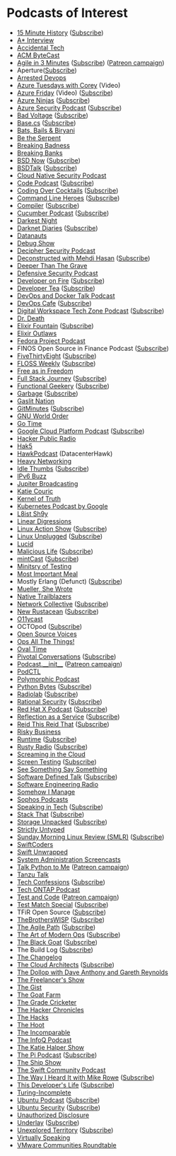 # Podcasts of Interest

- [15 Minute History](https://15minutehistory.org/) ([Subscribe](http://feeds.feedburner.com/15MinuteHistory))
- [A* Interview](https://www.youtube.com/channel/UCUam0uJ8-I8W1DPgogzQX1Q/videos)
- [Accidental Tech](http://atp.fm/)
- [ACM ByteCast](https://learning.acm.org/bytecast)
- [Agile in 3 Minutes](http://agilein3minutes.com/) ([Subscribe](http://agilein3minut.es/archive/index.rss)) ([Patreon campaign](https://www.patreon.com/schmonz?ty=h))
- Aperture([Subscribe](https://podcasts.apple.com/us/podcast/aperture-a-claroty-podcast/id1540650068))
- [Arrested Devops](http://www.arresteddevops.com/)
- [Azure Tuesdays with Corey](https://channel9.msdn.com/Shows/Tuesdays-With-Corey) (Video)
- [Azure Friday](http://friday.azure.com/) (Video) ([Subscribe](https://s.ch9.ms/Shows/Azure-Friday/feed/mp4high))
- [Azure Ninjas](https://www.azureninjas.cloud/) ([Subscribe](https://www.azureninjas.cloud/episode/index.xml))
- [Azure Security Podcast](https://azsecuritypodcast.azurewebsites.net) ([Subscribe](https://rss.com/podcasts/azsecpodcast/))
- [Bad Voltage](http://www.badvoltage.org/) ([Subscribe](https://www.badvoltage.org/feed/mp3/))
- [Base.cs](https://www.codenewbie.org/basecs) ([Subscribe](http://feeds.codenewbie.org/basecs_podcast.xml))
- [Bats, Bails & Biryani](https://www.bbc.co.uk/programmes/p07bmkgm/episodes/downloads)
- [Be the Serpent](https://betheserpent.podbean.com/)
- [Breaking Badness](https://www.domaintools.com/resources/podcasts/)
- [Breaking Banks](https://provoke.fm/show/breaking-banks/)
- [BSD Now](http://www.bsdnow.tv/) ([Subscribe](http://feed.jupiter.zone/bsdnow))
- [BSDTalk](http://bsdtalk.blogspot.com/) ([Subscribe](http://feeds.feedburner.com/Bsdtalk))
- [Cloud Native Security Podcast](https://www.cloudnativesecurity.stream/)
- [Code Podcast](http://codepodcast.com/) ([Subscribe](https://itunes.apple.com/us/podcast/code-podcast/id1078095408?mt=2&ign-mpt=uo%3D4))
- [Coding Over Cocktails](https://www.torocloud.com/podcast) ([Subscribe](https://podcasts.apple.com/ph/podcast/coding-over-cocktails/id1531450276))
- [Command Line Heroes](https://www.redhat.com/en/command-line-heroes) ([Subscribe](https://feeds.pacific-content.com/commandlineheroes))
- [Compiler](https://www.redhat.com/en/compiler-podcast) ([Subscribe](https://feeds.pacific-content.com/compiler))
- [Cucumber Podcast](https://cucumber.io/blog) ([Subscribe](https://itunes.apple.com/gb/podcast/cucumber-podcast-rss/id1078896635))
- [Darkest Night](https://www.darkestnightpod.com/)
- [Darknet Diaries](https://darknetdiaries.com/) ([Subscribe](https://feeds.megaphone.fm/darknetdiaries))
- [Datanauts](http://packetpushers.net/series/datanauts-podcast/)
- [Debug Show](http://feeds.feedburner.com/debugshow)
- [Decipher Security Podcast](https://duo.com/decipher/)
- [Deconstructed with Mehdi Hasan](https://theintercept.com/podcasts/deconstructed/) ([Subscribe](https://rss.prod.firstlook.media/deconstructed/podcast.rss))
- [Deeper Than The Grave](http://www.podcastdetroit.com/artist/deeper-than-the-grave/)
- [Defensive Security Podcast](https://www.defensivesecurity.org/)
- [Developer on Fire](http://developeronfire.com/) ([Subscribe](http://developeronfire.com/rss.xml))
- [Developer Tea](https://www.developertea.com/) ([Subscribe](http://feeds.feedburner.com/developertea))
- [DevOps and Docker Talk Podcast](https://www.bretfisher.com/podcast/)
- [DevOps Cafe](http://devopscafe.org/) ([Subscribe](http://devopscafe.libsyn.com/rss))
- [Digital Workspace Tech Zone Podcast](https://techzone.vmware.com/podcast) ([Subscribe](https://techzone.vmware.com/podcast/rss))
- [Dr. Death](https://wondery.com/shows/dr-death/)
- [Elixir Fountain](http://elixirfountain.com/) ([Subscribe](http://feed.elixirfountain.com/))
- [Elixir Outlaws](http://elixiroutlaws.com/)
- [Fedora Project Podcast](https://x3mboy.fedorapeople.org/podcast/)
- FINOS Open Source in Finance Podcast ([Subscribe](https://open.spotify.com/show/431XdfX2fBdCUsopwh8td3))
- [FiveThirtyEight](http://fivethirtyeight.com/tag/fivethirtyeight-podcasts/) ([Subscribe](http://sports.espn.go.com/espnradio/podcast/feeds/itunes/podCast?id=14554755))
- [FLOSS Weekly](https://twit.tv/shows/floss-weekly/) ([Subscribe](http://feeds.twit.tv/floss.xml))
- [Free as in Freedom](http://faif.us/)
- [Full Stack Journey](http://packetpushers.net/full-stack-journey/) ([Subscribe](http://feeds.packetpushers.net/fullstackjourney))
- [Functional Geekery](https://www.functionalgeekery.com/) ([Subscribe](https://www.functionalgeekery.com/feed/mp3/))
- [Garbage](https://garbage.fm/) ([Subscribe](https://garbage.fm/episodes.rss))
- [Gaslit Nation](https://www.damemagazine.com/gaslitnation/)
- [GitMinutes](http://www.gitminutes.com/) ([Subscribe](http://feeds.gitminutes.com/gitminutes-podcast))
- [GNU World Order](http://gnuworldorder.info/)
- [Go Time](https://changelog.com/gotime/)
- [Google Cloud Platform Podcast](https://www.gcppodcast.com/) ([Subscribe](https://feeds.feedburner.com/GcpPodcast))
- [Hacker Public Radio](http://hackerpublicradio.org/)
- [Hak5](http://hak5.org/)
- [HawkPodcast](https://www.datacenterhawk.com/blog/hawkpodcast) (DatacenterHawk)
- [Heavy Networking](http://packetpushers.net/series/weekly-show/)
- [Idle Thumbs](https://www.idlethumbs.net/idlethumbs) ([Subscribe](http://www.idlethumbs.net/feeds/idle-thumbs))
- [IPv6 Buzz](https://packetpushers.net/series/ipv6-buzz/)
- [Jupiter Broadcasting](http://www.jupiterbroadcasting.com/)
- [Katie Couric](http://www.couricpodcast.com/)
- [Kernel of Truth](https://kernel-of-truth.blubrry.net)
- [Kubernetes Podcast by Google](https://kubernetespodcast.com/)
- [L8ist Sh9y](https://www.rackn.com/resources/podcast/)
- [Linear Digressions](http://lineardigressions.com/)
- [Linux Action Show](http://www.jupiterbroadcasting.com/show/linuxactionshow/) ([Subscribe](https://feeds2.feedburner.com/TheLinuxActionShowMP3))
- [Linux Unplugged](http://www.jupiterbroadcasting.com/show/linuxun/) ([Subscribe](https://linuxunplugged.fireside.fm/rss))
- [Lucid](https://podtail.com/en/podcast/lucid/)
- [Malicious Life](https://malicious.life/) ([Subscribe](https://malicious.life/feed/podcast/))
- [mintCast](http://mintcast.org/) ([Subscribe](http://mintcast.org/category/ogg/feed))
- [Minitsry of Testing](https://www.ministryoftesting.com/testing-feeds/podcast-testing-feeds/)
- [Most Important Meal](http://most-important-meal.com/)
- Mostly Erlang (Defunct) ([Subscribe](http://feeds.feedburner.com/MostlyErlangPodcast))
- [Mueller, She Wrote](https://www.muellershewrote.com/)
- [Native Trailblazers](https://www.blogtalkradio.com/nativetrailblazers)
- [Network Collective](http://thenetworkcollective.com/) ([Subscribe](http://thenetworkcollective.com/feed))
- [New Rustacean](http://www.newrustacean.com/) ([Subscribe](http://www.newrustacean.com/feed.xml))
- [O11ycast](http://o11y.fm/)
- OCTOpod ([Subscribe](https://podcasts.apple.com/us/podcast/the-octopod-conversations-with-suses-office-of-the-cto/id1576746502))
- [Open Source Voices](https://www.opensourcevoices.org/)
- [Ops All The Things!](https://www.opsallthethings.com/)
- [Oval Time](https://www.kiaoval.com/ovaltime-podcast/)
- [Pivotal Conversations](https://content.pivotal.io/podcasts) ([Subscribe](http://feeds.soundcloud.com/users/soundcloud:users:232731292/sounds.rss))
- [Podcast.\_\_init\_\_](http://podcastinit.com/) ([Patreon campaign](https://www.patreon.com/podcastinit?ty=h))
- [PodCTL](http://podcast.podctl.com/)
- [Polymorphic Podcast](http://polymorphicpodcast.com/)
- [Python Bytes](https://pythonbytes.fm/) ([Subscribe](https://pythonbytes.fm/episodes/rss))
- [Radiolab](http://www.radiolab.org/) ([Subscribe](http://www.radiolab.org/feeds/podcast/))
- [Rational Security](https://spaghettionthewallproductions.com/rational-security/) ([Subscribe](http://rationalsecurity.libsyn.com/rss))
- [Red Hat X Podcast](catalog.redhat.com/podcasts) ([Subscribe](https://podcasts.apple.com/us/podcast/red-hat-x-podcast-series/id1221179111))
- [Reflection as a Service](http://reflectionasaservice.com/) ([Subscribe](http://reflectionasaservice.com/feed/))
- [Reid This Reid That](https://reidthisreidthat.libsyn.com/) ([Subscribe](http://reidthisreidthat.libsyn.com/rss))
- [Risky Business](http://risky.biz/)
- [Runtime](https://spec.fm/podcasts/runtime) ([Subscribe](http://simplecast.com/podcasts/2070/rss))
- [Rusty Radio](http://rustyrad.io/) ([Subscribe](http://rustyrad.io/feed/podcast))
- [Screaming in the Cloud](https://www.screaminginthecloud.com/)
- [Screen Testing](http://screentesting.libsyn.com/) ([Subscribe](http://screentesting.libsyn.com/rss))
- [See Something Say Something](https://www.buzzfeed.com/seesomethingsaysomething)
- [Software Defined Talk](http://cote.io/?tag=SDT) ([Subscribe](http://feeds.feedburner.com/SoftwareDefinedTalk))
- [Software Engineering Radio](http://www.se-radio.net/)
- [Somehow I Manage](https://www.theincomparable.com/sim/)
- [Sophos Podcasts](http://www.sophos.com/en-us/company/podcasts.aspx)
- [Speaking in Tech](http://speakingintech.com/) ([Subscribe](http://feeds.feedburner.com/SpeakingInTech))
- [Stack That](https://news.hpe.com/podcast/stack-that/) ([Subscribe](http://feeds.soundcloud.com/users/soundcloud:users:331880704/sounds.rss))
- [Storage Unpacked](http://storageunpacked.com/) ([Subscribe](http://storageunpacked.com/feed/podcast/))
- [Strictly Untyped](https://feeds.feedburner.com/strictly-untyped)
- [Sunday Morning Linux Review (SMLR)](http://smlr.us/) ([Subscribe](http://smlr.us/?feed=podcast))
- [SwiftCoders](https://swiftcoders.org/)
- [Swift Unwrapped](https://spec.fm/podcasts/swift-unwrapped)
- [System Administration Screencasts](https://sysadmincasts.com/)
- [Talk Python to Me](http://www.talkpythontome.com/) ([Patreon campaign](https://www.patreon.com/mkennedy?ty=h))
- [Tanzu Talk](https://www.tanzutalk.com)
- [Tech Confessions](http://amerigofilm.com/techconfessions/) ([Subscribe](http://www.amerigofilm.com/rss/feed/))
- [Tech ONTAP Podcast](https://blog.netapp.com/tag/tech-ontap-podcast/)
- [Test and Code](http://pythontesting.net/test-podcast/) ([Patreon campaign](https://www.patreon.com/okken?ty=h))
- [Test Match Special](https://www.bbc.co.uk/programmes/p02nrsl2/episodes/downloads) ([Subscribe](https://podcasts.files.bbci.co.uk/p02nrsl2.rss))
- TFiR Open Source ([Subscribe](https://podcasts.apple.com/us/podcast/tfir-open-source-cloud-native-ai-ml/id1586150477))
- [TheBrothersWISP](http://thebrotherswisp.com/) ([Subscribe](http://thebrotherswisp.com/index.php/feed/))
- [The Agile Path](http://www.agilepath.fm/) ([Subscribe](http://feed.agilepath.fm/rss))
- [The Art of Modern Ops](https://www.weave.works/podcast-the-art-of-modern-ops/) ([Subscribe](https://podcasts.apple.com/us/podcast/the-art-of-modern-ops/id1509773132))
- [The Black Goat](http://www.theblackgoatpodcast.com/) ([Subscribe](http://blackgoat.podbean.com/feed/))
- The Build Log ([Subscribe](https://podcasts.apple.com/us/podcast/the-build-log/id1557886881))
- [The Changelog](https://thechangelog.com/podcast/)
- [The Cloud Architects](http://thearchitects.cloud/) ([Subscribe](http://feeds.thearchitects.cloud/thecloudarchitects&x=1))
- [The Dollop with Dave Anthony and Gareth Reynolds](http://thedollop.libsyn.com/)
- [The Freelancer's Show](https://devchat.tv/freelancers/)
- [The Gist](http://www.slate.com/articles/podcasts/gist.html)
- [The Goat Farm](http://goatcan.do/)
- [The Grade Cricketer](https://player.whooshkaa.com/shows/the-grade-cricketer-podcast)
- [The Hacker Chronicles](https://www.tenable.com/podcast/the-hacker-chronicles-episode-1-wanted)
- [The Hacks](https://saltproject.io/tag/podcast/)
- [The Hoot](https://www.humio.com/whats-new/podcasts/)
- [The Incomparable](https://www.theincomparable.com/theincomparable/)
- [The InfoQ Podcast](https://www.infoq.com/the-infoq-podcast/podcasts/)
- [The Katie Halper Show](http://thekatiehalpershow.tumblr.com/)
- [The Pi Podcast](http://thepipodcast.com/) ([Subscribe](http://feeds.feedburner.com/thepipodcast))
- [The Ship Show](http://theshipshow.com/)
- [The Swift Community Podcast](https://www.swiftcommunitypodcast.org/)
- [The Way I Heard It with Mike Rowe](http://mikerowe.com/podcast/) ([Subscribe](http://thewayiheardit.rsvmedia.com/rss/))
- [This Developer's Life](http://thisdeveloperslife.com/) ([Subscribe](http://feeds.feedburner.com/thisdeveloperslife))
- [Turing-Incomplete](http://turing.cool/)
- [Ubuntu Podcast](http://ubuntupodcast.org/) ([Subscribe](http://feed.ubuntupodcast.org/ogg))
- [Ubuntu Security](https://ubuntusecuritypodcast.org/) ([Subscribe](https://ubuntusecuritypodcast.org/episode/index.xml))
- [Unauthorized Disclosure](https://shadowproof.com/category/dissenter/unauthorized-disclosure/)
- [Underlay](https://underlay.show) ([Subscribe](https://underlay.libsyn.com/rss))
- [Unexplored Territory](https://unexploredterritory.tech) ([Subscribe](https://podcasts.apple.com/us/podcast/unexplored-territory/id1587672642))
- [Virtually Speaking](https://media.zencast.fm/virtually-speaking-podcast/rss)
- [VMware Communities Roundtable](https://www.talkshoe.com/show/vmware-communities-roundtable)
